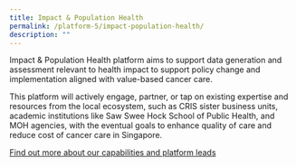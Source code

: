 ```yaml
---
title: Impact & Population Health
permalink: /platform-5/impact-population-health/
description: ""
---
```

Impact &amp; Population Health platform aims to support data generation and assessment relevant to health impact to support policy change and implementation aligned with value-based cancer care.

This platform will actively engage, partner, or tap on existing expertise and resources from the local ecosystem, such as CRIS sister business units, academic institutions like Saw Swee Hock School of Public Health, and MOH agencies, with the eventual goals to enhance quality of care and reduce cost of cancer care in Singapore.

<a target="_blank" href="/platform-5/impact-population-health/">Find out more about our capabilities and platform leads</a>